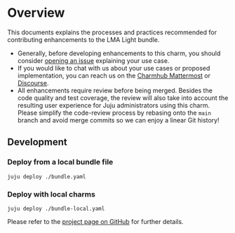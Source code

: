 # Overview

This documents explains the processes and practices recommended for contributing enhancements to the LMA Light bundle.

- Generally, before developing enhancements to this charm, you should consider [opening an issue](https://github.com/canonical/lma-light-bundle) explaining your use case.
- If you would like to chat with us about your use cases or proposed implementation, you can reach us on the [Charmhub Mattermost](https://chat.charmhub.io/charmhub/channels/charm-dev) or [Discourse](https://discourse.charmhub.io/).
- All enhancements require review before being merged.
  Besides the code quality and test coverage, the review will also take into  account the resulting user experience for Juju administrators using this charm.
  Please simplify the code-review process by rebasing onto the `main` branch and avoid merge commits so we can enjoy a linear Git history!

## Development

### Deploy from a local bundle file

```shell
juju deploy ./bundle.yaml
```

### Deploy with local charms

```shell
juju deploy ./bundle-local.yaml
```

Please refer to the [project page on GitHub](https://github.com/canonical/lma-light-bundle) for further details.
